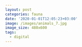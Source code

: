 ```yaml
---
layout: post
categories: fauna
date: '2020-01-01T12:05:23+03:00'
image: /images/animals_7.jpg
image_size: 480x600
tags:
  - digital
---
```

